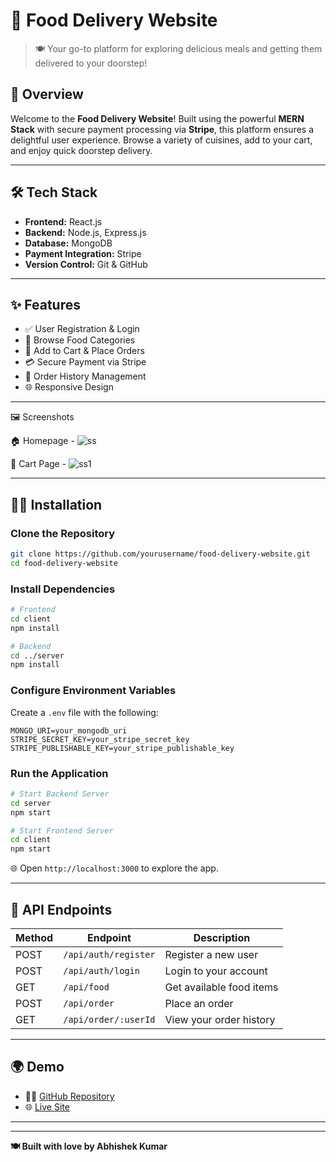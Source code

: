 # 🍔 **Food Delivery Website**

> 🍽️ Your go-to platform for exploring delicious meals and getting them delivered to your doorstep!



## 🚀 **Overview**
Welcome to the **Food Delivery Website**! Built using the powerful **MERN Stack** with secure payment processing via **Stripe**, this platform ensures a delightful user experience. Browse a variety of cuisines, add to your cart, and enjoy quick doorstep delivery.

---

## 🛠️ **Tech Stack**
- **Frontend:** React.js
- **Backend:** Node.js, Express.js
- **Database:** MongoDB
- **Payment Integration:** Stripe
- **Version Control:** Git & GitHub

---

## ✨ **Features**
- ✅ User Registration & Login
- 🍕 Browse Food Categories
- 🛒 Add to Cart & Place Orders
- 💳 Secure Payment via Stripe
- 📜 Order History Management
- 🌐 Responsive Design


---
🖼️ Screenshots

🏠 Homepage - ![ss](https://github.com/user-attachments/assets/f1026a1b-8d55-493b-abe8-6ac9ddca4760)

🛒 Cart Page - ![ss1](https://github.com/user-attachments/assets/03e6feb9-9756-403b-8dc2-4f27d1ff7984)


---

## 🧑‍💻 **Installation**

### Clone the Repository
```bash
git clone https://github.com/yourusername/food-delivery-website.git
cd food-delivery-website
```

### Install Dependencies
```bash
# Frontend
cd client
npm install

# Backend
cd ../server
npm install
```

### Configure Environment Variables
Create a `.env` file with the following:
```env
MONGO_URI=your_mongodb_uri
STRIPE_SECRET_KEY=your_stripe_secret_key
STRIPE_PUBLISHABLE_KEY=your_stripe_publishable_key
```

### Run the Application
```bash
# Start Backend Server
cd server
npm start

# Start Frontend Server
cd client
npm start
```

🌐 Open `http://localhost:3000` to explore the app.

---

## 📡 **API Endpoints**
| Method | Endpoint               | Description               |
|---------|------------------------|---------------------------|
| POST    | `/api/auth/register`   | Register a new user       |
| POST    | `/api/auth/login`      | Login to your account     |
| GET     | `/api/food`            | Get available food items  |
| POST    | `/api/order`           | Place an order            |
| GET     | `/api/order/:userId`   | View your order history   |

---

## 🌍 **Demo**
- 🧑‍💻 [GitHub Repository](https://github.com/yourusername/food-delivery-website)
- 🌐 [Live Site](https://biteclub.onrender.com/)

---


---

**🍽️ Built with love by Abhishek Kumar**

